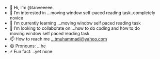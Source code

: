 - 👋 Hi, I’m @tanveeeee
- 👀 I’m interested in ...moving window self-paced reading task..completely novice
- 🌱 I’m currently learning ...moving window self paced reading task
- 💞️ I’m looking to collaborate on ...how to do coding and how to do moving window self paced reading task
- 📫 How to reach me ...tmuhammadi@yahoo.com
- 😄 Pronouns: ...he
- ⚡ Fun fact: ..yet none

<!---
tanveeeee/tanveeeee is a ✨ special ✨ repository because its `README.md` (this file) appears on your GitHub profile.
You can click the Preview link to take a look at your changes.
--->
